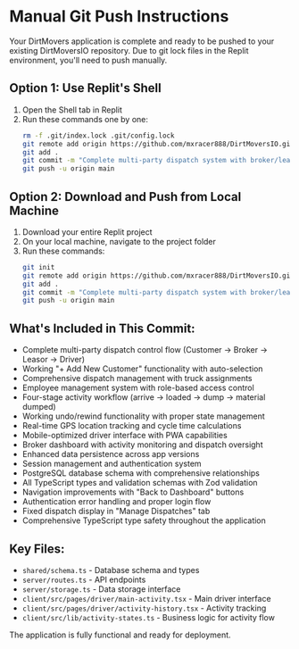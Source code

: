 # Manual Git Push Instructions

Your DirtMovers application is complete and ready to be pushed to your existing DirtMoversIO repository. Due to git lock files in the Replit environment, you'll need to push manually.

## Option 1: Use Replit's Shell
1. Open the Shell tab in Replit
2. Run these commands one by one:
   ```bash
   rm -f .git/index.lock .git/config.lock
   git remote add origin https://github.com/mxracer888/DirtMoversIO.git
   git add .
   git commit -m "Complete multi-party dispatch system with broker/leasor management and enhanced activity tracking"
   git push -u origin main
   ```

## Option 2: Download and Push from Local Machine
1. Download your entire Replit project
2. On your local machine, navigate to the project folder
3. Run these commands:
   ```bash
   git init
   git remote add origin https://github.com/mxracer888/DirtMoversIO.git
   git add .
   git commit -m "Complete multi-party dispatch system with broker/leasor management"
   git push -u origin main
   ```

## What's Included in This Commit:
- Complete multi-party dispatch control flow (Customer → Broker → Leasor → Driver)
- Working "+ Add New Customer" functionality with auto-selection
- Comprehensive dispatch management with truck assignments
- Employee management system with role-based access control
- Four-stage activity workflow (arrive → loaded → dump → material dumped)
- Working undo/rewind functionality with proper state management
- Real-time GPS location tracking and cycle time calculations
- Mobile-optimized driver interface with PWA capabilities
- Broker dashboard with activity monitoring and dispatch oversight
- Enhanced data persistence across app versions
- Session management and authentication system
- PostgreSQL database schema with comprehensive relationships
- All TypeScript types and validation schemas with Zod validation
- Navigation improvements with "Back to Dashboard" buttons
- Authentication error handling and proper login flow
- Fixed dispatch display in "Manage Dispatches" tab
- Comprehensive TypeScript type safety throughout the application

## Key Files:
- `shared/schema.ts` - Database schema and types
- `server/routes.ts` - API endpoints
- `server/storage.ts` - Data storage interface
- `client/src/pages/driver/main-activity.tsx` - Main driver interface
- `client/src/pages/driver/activity-history.tsx` - Activity tracking
- `client/src/lib/activity-states.ts` - Business logic for activity flow

The application is fully functional and ready for deployment.